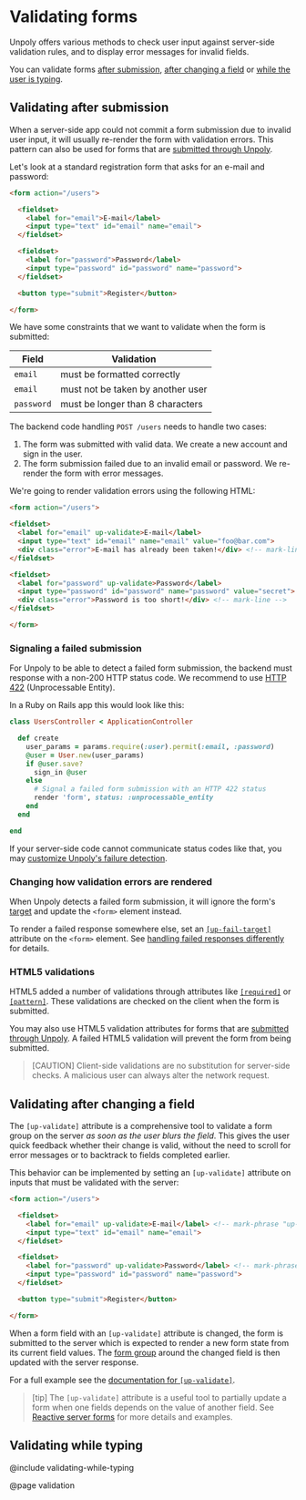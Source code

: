 Validating forms
================

Unpoly offers various methods to check user input against server-side validation rules,
and to display error messages for invalid fields.

You can validate forms [after submission](#validating-after-submission),
[after changing a field](#validating-after-changing-a-field) or
[while the user is typing](#validating-while-typing).


Validating after submission
---------------------------

When a server-side app could not commit a form submission due to invalid user input,
it will usually re-render the form with validation errors. This pattern can also be
used for forms that are [submitted through Unpoly](/up-submit).

Let's look at a standard registration form that asks for an e-mail and password:

```html
<form action="/users">

  <fieldset>
    <label for="email">E-mail</label>
    <input type="text" id="email" name="email">
  </fieldset>

  <fieldset>
    <label for="password">Password</label>
    <input type="password" id="password" name="password">
  </fieldset>

  <button type="submit">Register</button>

</form>
```

We have some constraints that we want to validate when the form is submitted:

| Field        | Validation                        |
|--------------|-----------------------------------|
| `email`      | must be formatted correctly       |
| `email`      | must not be taken by another user |
| `password`   | must be longer than 8 characters  |


The backend code handling `POST /users` needs to handle two cases:

1. The form was submitted with valid data. We create a new account and sign in the user.
2. The form submission failed due to an invalid email or password. We re-render the form with error messages.

We're going to render validation errors using the following HTML:

  ```html
<form action="/users">

  <fieldset>
    <label for="email" up-validate>E-mail</label>
    <input type="text" id="email" name="email" value="foo@bar.com">
    <div class="error">E-mail has already been taken!</div> <!-- mark-line -->
  </fieldset>

  <fieldset>
    <label for="password" up-validate>Password</label>
    <input type="password" id="password" name="password" value="secret">
    <div class="error">Password is too short!</div> <!-- mark-line -->
  </fieldset>

</form>
```

### Signaling a failed submission

For Unpoly to be able to detect a failed form submission,
the backend must response with a non-200 HTTP status code.
We recommend to use [HTTP 422](https://developer.mozilla.org/en-US/docs/Web/HTTP/Status/422)
(Unprocessable Entity).

In a Ruby on Rails app this would look like this:

```ruby
class UsersController < ApplicationController

  def create
    user_params = params.require(:user).permit(:email, :password)
    @user = User.new(user_params)
    if @user.save?
      sign_in @user
    else
      # Signal a failed form submission with an HTTP 422 status
      render 'form', status: :unprocessable_entity
    end
  end

end
```

If your server-side code cannot communicate status codes like that,
you may [customize Unpoly's failure detection](/failed-responses#customizing-failure-detection).


### Changing how validation errors are rendered

When Unpoly detects a failed form submission, it will ignore the form's [target](/targeting-fragments)
and update the `<form>` element instead.

To render a failed response somewhere else, set an [`[up-fail-target]`](/up-submit#up-fail-target) attribute on the `<form>` element.
See [handling failed responses differently](/failed-responses#rendering-failed-responses-differently) for details.


### HTML5 validations

HTML5 added a number of validations through attributes like
[`[required]`](https://developer.mozilla.org/en-US/docs/Web/HTML/Attributes/required) or
[`[pattern]`](https://developer.mozilla.org/en-US/docs/Web/HTML/Attributes/pattern).
These validations are checked on the client when the form is submitted.

You may also use HTML5 validation attributes for forms that are [submitted through Unpoly](/up-submit).
A failed HTML5 validation will prevent the form from being submitted.

> [CAUTION]
> Client-side validations are no substitution for server-side checks. A malicious user can always alter the network request.


Validating after changing a field
---------------------------------

The `[up-validate]` attribute is a comprehensive tool
to validate a form group on the server *as soon as the user blurs the field*.
This gives the user quick feedback whether their change is valid,
without the need to scroll for error messages or to backtrack to
fields completed earlier.

This behavior can be implemented by setting an `[up-validate]` attribute on inputs
that must be validated with the server:

```html
<form action="/users">

  <fieldset>
    <label for="email" up-validate>E-mail</label> <!-- mark-phrase "up-validate" -->
    <input type="text" id="email" name="email">
  </fieldset>

  <fieldset>
    <label for="password" up-validate>Password</label> <!-- mark-phrase "up-validate" -->
    <input type="password" id="password" name="password">
  </fieldset>

  <button type="submit">Register</button>

</form>
```

When a form field with an `[up-validate]` attribute is changed, the form is submitted to the server
which is expected to render a new form state from its current field values.
The [form group](/up-form-group) around the changed field is then updated with the server response.

For a full example see the [documentation for `[up-validate]`](/up-validate).

> [tip]
> The `[up-validate]` attribute is a useful tool to partially update a form when one fields depends on the value of another field.
> See [Reactive server forms](/reactive-server-forms) for more details and examples.


Validating while typing
-----------------------

@include validating-while-typing



@page validation
